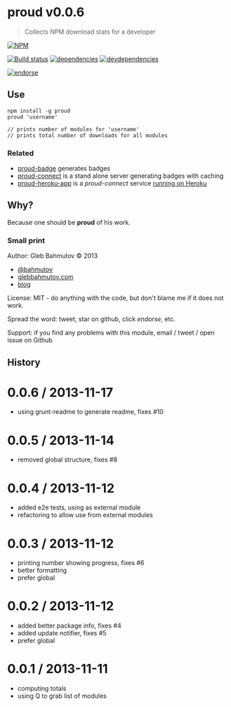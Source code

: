 # proud v0.0.6

> Collects NPM download stats for a developer

[![NPM][proud-icon]][proud-url]

[![Build status][proud-ci-image]][proud-ci-url]
[![dependencies][proud-dependencies-image]][proud-dependencies-url]
[![devdependencies][proud-devdependencies-image]][proud-devdependencies-url]

[![endorse][endorse-image]][endorse-url]

[proud-icon]: https://nodei.co/npm/proud.png?downloads=true
[proud-url]: https://npmjs.org/package/proud
[proud-ci-image]: https://travis-ci.org/bahmutov/proud.png?branch=master
[proud-ci-url]: https://travis-ci.org/bahmutov/proud
[proud-dependencies-image]: https://david-dm.org/bahmutov/proud.png
[proud-dependencies-url]: https://david-dm.org/bahmutov/proud
[proud-devdependencies-image]: https://david-dm.org/bahmutov/proud/dev-status.png
[proud-devdependencies-url]: https://david-dm.org/bahmutov/proud#info=devDependencies
[endorse-image]: https://api.coderwall.com/bahmutov/endorsecount.png
[endorse-url]: https://coderwall.com/bahmutov



## Use

```
npm install -g proud
proud 'username'

// prints number of modules for 'username'
// prints total number of downloads for all modules
```



### Related

* [proud-badge](https://github.com/bahmutov/proud-badge) generates badges
* [proud-connect](https://github.com/bahmutov/proud-connect) is a stand alone
server generating badges with caching
* [proud-heroku-app](https://github.com/bahmutov/proud-heroku-app) is
a *proud-connect* service [running on Heroku](http://proud.herokuapp.com/)

## Why?

Because one should be **proud** of his work.

### Small print

Author: Gleb Bahmutov &copy; 2013

* [@bahmutov](https://twitter.com/bahmutov)
* [glebbahmutov.com](http://glebbahmutov.com)
* [blog](http://bahmutov.calepin.co/)

License: MIT - do anything with the code, but don't blame me if it does not work.

Spread the word: tweet, star on github, click *endorse*, etc.

Support: if you find any problems with this module, email / tweet / open issue on Github



## History


0.0.6 / 2013-11-17
==================

  * using grunt-readme to generate readme, fixes #10

0.0.5 / 2013-11-14
==================

  * removed global structure, fixes #8

0.0.4 / 2013-11-12
==================

  * added e2e tests, using as external module
  * refactoring to allow use from external modules

0.0.3 / 2013-11-12
==================

  * printing number showing progress, fixes #6
  * better formatting
  * prefer global

0.0.2 / 2013-11-12
==================

  * added better package info, fixes #4
  * added update notifier, fixes #5
  * prefer global

0.0.1 / 2013-11-11
==================

  * computing totals
  * using Q to grab list of modules


